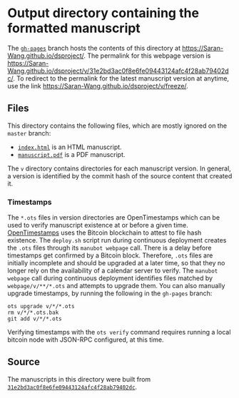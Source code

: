 # Output directory containing the formatted manuscript

The [`gh-pages`](https://github.com/Saran-Wang/dsproject/tree/gh-pages) branch hosts the contents of this directory at <https://Saran-Wang.github.io/dsproject/>.
The permalink for this webpage version is <https://Saran-Wang.github.io/dsproject/v/31e2bd3ac0f8e6fe09443124afc4f28ab79402dc/>.
To redirect to the permalink for the latest manuscript version at anytime, use the link <https://Saran-Wang.github.io/dsproject/v/freeze/>.

## Files

This directory contains the following files, which are mostly ignored on the `master` branch:

+ [`index.html`](index.html) is an HTML manuscript.
+ [`manuscript.pdf`](manuscript.pdf) is a PDF manuscript.

The `v` directory contains directories for each manuscript version.
In general, a version is identified by the commit hash of the source content that created it.

### Timestamps

The `*.ots` files in version directories are OpenTimestamps which can be used to verify manuscript existence at or before a given time.
[OpenTimestamps](https://opentimestamps.org/) uses the Bitcoin blockchain to attest to file hash existence.
The `deploy.sh` script run during continuous deployment creates the `.ots` files through its `manubot webpage` call.
There is a delay before timestamps get confirmed by a Bitcoin block.
Therefore, `.ots` files are initially incomplete and should be upgraded at a later time, so that they no longer rely on the availability of a calendar server to verify.
The `manubot webpage` call during continuous deployment identifies files matched by `webpage/v/**/*.ots` and attempts to upgrade them.
You can also manually upgrade timestamps, by running the following in the `gh-pages` branch:

```shell
ots upgrade v/*/*.ots
rm v/*/*.ots.bak
git add v/*/*.ots
```

Verifying timestamps with the `ots verify` command requires running a local bitcoin node with JSON-RPC configured, at this time.

## Source

The manuscripts in this directory were built from
[`31e2bd3ac0f8e6fe09443124afc4f28ab79402dc`](https://github.com/Saran-Wang/dsproject/commit/31e2bd3ac0f8e6fe09443124afc4f28ab79402dc).
